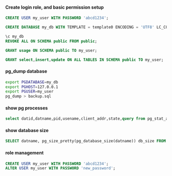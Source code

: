 
#### Create login role, and basic permission setup
```sql
CREATE USER my_user WITH PASSWORD 'abcd1234';

CREATE DATABASE my_db WITH TEMPLATE = template0 ENCODING = 'UTF8' LC_COLLATE = 'en_US.utf8' LC_CTYPE = 'en_US.utf8';

\c my_db
REVOKE ALL ON SCHEMA public FROM public;

GRANT usage ON SCHEMA public TO my_user;

GRANT select,insert,update ON ALL TABLES IN SCHEMA public TO my_user;

```

#### pg_dump database
```bash
export PGDATABASE=my_db
export PGHOST=127.0.0.1
export PGUSER=my_user
pg_dump > backup.sql
```

#### show pg processes
```sql
select datid,datname,pid,usename,client_addr,state,query from pg_stat_activity;
```

#### show database size
```sql
SELECT datname, pg_size_pretty(pg_database_size(datname)) db_size FROM pg_database where datname <> 'rdsadmin';
```

#### role management
```sql
CREATE USER my_user WITH PASSWORD 'abcd1234';
ALTER USER my_user WITH PASSWORD 'new_password';
```
